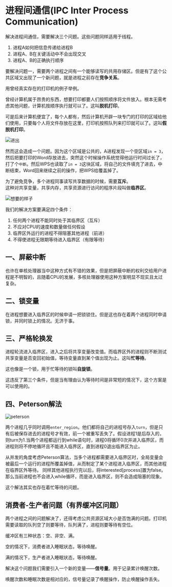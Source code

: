 # 进程间通信(IPC Inter Process Communication)
解决进程间通信，需要解决三个问题。这些问题同样适用于线程。
1. 进程A如何把信息传递给进程B
2. 进程A、B在关键活动中不会出现交叉
3. 进程A、B的正确执行顺序

要解决问题一，需要两个进程之间有一个能够读写的共用存储区。但是有了这个公共区域又出现了一个新问题，就是进程之前存在**竞争关系**。        

用曾经真实存在的打印机的例子举例。

曾经计算机属于昂贵的东西，想要打印都要人们按照顺序将文件放入。根本无需考虑其他问题，计算机按顺序执行就可以了。这叫**脱机打印**。

可是后来计算机便宜了，每个人都有，然后计算机开辟一块专门的打印的区域给他们使用，只要每个人将文件存放在这里，打印机按照队列来打印就可以了。这叫**假脱机打印**。

![进出](../images/system-now/in-out.png)

然而这会造成一个问题。因为这个区域是公共的，A进程发现一个空区域`in = 3`，然后把要打印的Word存放进去，突然这个时候操作系统觉得他运行时间过长了，打了个`中断`。然后WPS也读取了`in = 3`这块区域，将自己的文件填充了进去，中断结束，Word回来继续之前的操作，把WPS给覆盖掉了。

为了避免竞争，多个进程同事读写共享数据的时候，需要**互斥**。        
这种对共享变量，共享内存，共享资源进行访问的程序片段叫做**临界区**。

![想要的样子](../images/system-now/互斥.png)

我们的解决方案要满足四个条件：
1. 任何两个进程不能同时处于其临界区（互斥）
2. 不应对CPU的速度和数量做任何假设
3. 临界区外运行的进程不得阻塞其他进程（前进）
4. 不得使进程无限期等待进入临界区（有限等待） 

## 一、屏蔽中断
也许在单核处理器当中这种方式有不错的效果，但是把屏蔽中断的权利交给用户进程是不明智的，且随着CPU的发展，多核处理器使用这种方案明显不现实且太过复杂。

## 二、锁变量
在进程想要进入临界区的时候申请一把锁锁住。但是这也存在着两个进程同时申请锁，并同时锁上的情况。无济于事。

## 三、严格轮换发
进程轮流进入临界区，进入之后将共享变量改变值。而临界区外的进程则不断测试共享变量是否变回初始值，等待变量直到某个值出现为止。这叫**忙等待**。

这也像是一个锁，用于忙等待的锁叫**自旋锁**。

这违反了第三个条件，但是当有理由认为等待时间是非常短的情况下，这个方案是可以使用的。

## 四、Peterson解法

![peterson](../images/system-now/peterson.png)

两个进程几乎同时调用`enter_region`。他们都将自己的进程号存入`turn`，但是只有后被保存进去的进程号才有效，前一个被重写丢失了。假设进程1是后存入的，则turn为1.当两个进程都运行到while语句时，进程0将循环0次并进入临界区，而进程则将不停地循环且不能进入临界区，直到进程0退出临界区为止。

从并发的角度考虑Peterson算法，当多个进程都需要进入临界区时，全局变量会被最后一个运行的进程所覆盖掉值，从而制定了某个进程进入临界区，而其他进程在临界区外等待。 同样其他进程执行完以后，将interested[process]置为false。那么当前进程也不会进入while循环，而是进入临界区，则不会造成阻塞的现象。

这个解法其实也存在着忙等待的问题。

## 消费者-生产者问题（有界缓冲区问题）
两个进程之间的问题解决了，还得考虑公共资源区域大小是否饱满的问题。打印机需要读取的队列空了则要等待，队列满了，进程则要等待有空位。

缓冲区有三种状态：空、非空、满。

空的情况下，消费者进入睡眠状态，等待唤醒。

满的情况下，生产者进入睡眠状态，等待唤醒。

解决这个问题我们需要引入一个新的变量——**信号量**。用于记录累计唤醒次数。

唤醒次数和睡眠次数是相对应的，信号量记录了唤醒操作，防止唤醒操作丢失。


